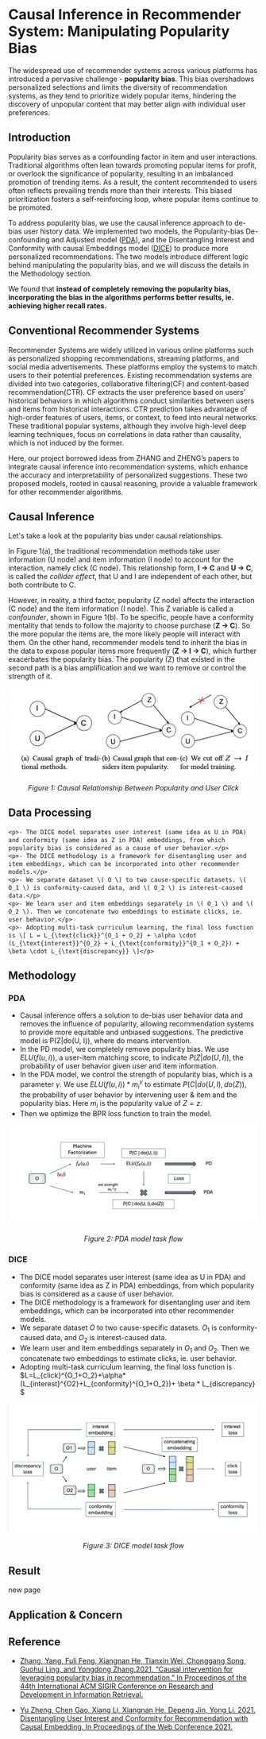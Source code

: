 # Causal Inference in Recommender System: Manipulating Popularity Bias
The widespread use of recommender systems across various platforms has introduced a pervasive challenge - **popularity bias**. This bias overshadows personalized selections and limits the diversity of recommendation systems, as they tend to prioritize widely popular items, hindering the discovery of unpopular content that may better align with individual user preferences. 

## Introduction
Popularity bias serves as a confounding factor in item and user interactions. Traditional algorithms often lean towards promoting popular items for profit, or overlook the significance of popularity, resulting in an imbalanced promotion of trending items. As a result, the content recommended to users often reflects prevailing trends more than their interests. This biased prioritization fosters a self-reinforcing loop, where popular items continue to be promoted.

To address popularity bias, we use the causal inference approach to de-bias user history data. We implemented two models, the Popularity-bias De-confounding and Adjusted model ([PDA](https://arxiv.org/pdf/2105.06067.pdf)), and the Disentangling Interest and Conformity with causal Embeddings model ([DICE](https://arxiv.org/pdf/2006.11011.pdf)) to produce more personalized recommendations. The two models introduce different logic behind manipulating the popularity bias, and we will discuss the details in the Methodology section.

We found that **instead of completely removing the popularity bias, incorporating the bias in the algorithms performs better results, ie. achieving higher recall rates**. 

## Conventional Recommender Systems
Recommender Systems are widely utilized in various online platforms such as personalized shopping recommendations, streaming platforms, and social media advertisements. These platforms employ the systems to match users to their potential preferences. Existing recommendation systems are divided into two categories, collaborative filtering(CF) and content-based recommendation(CTR). CF extracts the user preference based on users’ historical behaviors in which algorithms conduct similarities between users and items from historical interactions. CTR prediction takes advantage of high-order features of users, items, or context, to feed into neural networks. These traditional popular systems, although they involve high-level deep learning techniques, focus on correlations in data rather than causality, which is not induced by the former.

Here, our project borrowed ideas from ZHANG and ZHENG’s papers to integrate causal inference into recommendation systems, which enhance the accuracy and interpretability of personalized suggestions. These two proposed models, rooted in causal reasoning, provide a valuable framework for other recommender algorithms. 

## Causal Inference 
Let's take a look at the popularity bias under causal relationships.

In Figure 1(a), the traditional recommendation methods take user information (U node) and item information (I node) to account for the interaction, namely click (C node). This relationship form, **I -> C** and **U -> C**, is called the *collider effect*, that U and I are independent of each other, but both contribute to C.

However, in reality, a third factor, popularity (Z node) affects the interaction (C node) and the item information (I node). This Z variable is called a *confounder*, shown in Figure 1(b). To be specific, people have a conformity mentality that tends to follow the majority to choose purchase (**Z -> C**). So the more popular the items are, the more likely people will interact with them. On the other hand, recommender models tend to inherit the bias in the data to expose popular items more frequently (**Z -> I -> C**), which further exacerbates the popularity bias. The popularity (Z) that existed in the second path is a bias amplification and we want to remove or control the strength of it. 
![Image](images/pda_causal_graph.png)
<p align="center"><em>Figure 1: Causal Relationship Between Popularity and User Click</em></p>

## Data Processing

<html>
 <head>
    <title>test</title>
<!--     <script id="MathJax-script" async="" src="https://cdn.jsdelivr.net/npm/mathjax@3/es5/tex-mml-chtml.js"></script> -->
  </head>
 
 <body>

    <p>- The DICE model separates user interest (same idea as U in PDA) and conformity (same idea as Z in PDA) embeddings, from which popularity bias is considered as a cause of user behavior.</p>
    <p>- The DICE methodology is a framework for disentangling user and item embeddings, which can be incorporated into other recommender models.</p>
    <p>- We separate dataset \( O \) to two cause-specific datasets. \( O_1 \) is conformity-caused data, and \( O_2 \) is interest-caused data.</p>
    <p>- We learn user and item embeddings separately in \( O_1 \) and \( O_2 \). Then we concatenate two embeddings to estimate clicks, ie. user behavior.</p>
    <p>- Adopting multi-task curriculum learning, the final loss function is \[ L = L_{\text{click}}^{O_1 + O_2} + \alpha \cdot (L_{\text{interest}}^{O_2} + L_{\text{conformity}}^{O_1 + O_2}) + \beta \cdot L_{\text{discrepancy}} \]</p>

 </body>
</html>



## Methodology
### PDA
- Causal inference offers a solution to de-bias user behavior data and removes the influence of popularity, allowing recommendation systems to provide more equitable and unbiased suggestions. The predictive model is P(Z|do(U, I)), where do means intervention. 
- In the PD model, we completely remove popularity bias. We use $ELU(f(u,i))$, a user-item matching score, to indicate $P(Z|do(U, I))$, the probability of user behavior given user and item information. 
- In the PDA model, we control the strength of popularity bias, which is a parameter $\gamma$. We use $ELU(f(u,i))*m_i^{\gamma}$ to estimate $P(C|do(U, I), do(Z))$, the probability of user behavior by intervening user & item and the popularity bias. Here $m_i$ is the popularity value of $Z=z$.
- Then we optimize the BPR loss function to train the model.

![Image](images/pda.png)
<p align="center"><em>Figure 2: PDA model task flow</em></p>

### DICE
- The DICE model separates user interest (same idea as U in PDA) and conformity (same idea as Z in PDA) embeddings, from which popularity bias is considered as a cause of user behavior. 
- The DICE methodology is a framework for disentangling user and item embeddings, which can be incorporated into other recommender models.
- We separate dataset $O$ to two cause-specific datasets. $O_1$ is conformity-caused data, and $O_2$ is interest-caused data. 
- We learn user and item embeddings separately in $O_1$ and $O_2$. Then we concatenate two embeddings to estimate clicks, ie. user behavior. 
- Adopting multi-task curriculum learning, the final loss function is $L=L_{click}^{O_1+O_2}+\alpha*(L_{interest}^{O2}+L_{conformity}^{O_1+O_2})+ \beta * L_{discrepancy} $ 

![Image](images/dice.png)
<p align="center"><em>Figure 3: DICE model task flow</em></p>

## Result
new page

## Application & Concern

## Reference
- [Zhang, Yang, Fuli Feng, Xiangnan He, Tianxin Wei, Chonggang Song, Guohui Ling, and Yongdong Zhang.2021. “Causal intervention for leveraging popularity bias in recommendation.” In Proceedings of the 44th International ACM SIGIR Conference on Research and Development in Information Retrieval.](https://arxiv.org/pdf/2105.06067.pdf)
 								
- [Yu Zheng, Chen Gao, Xiang Li, Xiangnan He, Depeng Jin, Yong Li. 2021. Disentangling User Interest and Conformity for Recommendation with Causal Embedding. In Proceedings of the Web Conference 2021.](https://arxiv.org/pdf/2006.11011.pdf)
